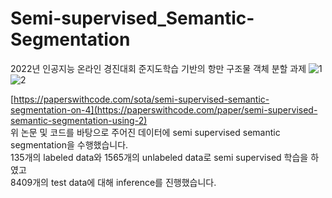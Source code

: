 # Semi-supervised_Semantic-Segmentation
2022년 인공지능 온라인 경진대회 준지도학습 기반의 항만 구조물 객체 분할 과제
![1](https://user-images.githubusercontent.com/24906028/174721038-616f9b3d-7e9e-40f7-a984-01887655dc46.png)
![2](https://user-images.githubusercontent.com/24906028/174721045-52780563-3576-4ea1-8118-15972fae9e75.png)

[https://paperswithcode.com/sota/semi-supervised-semantic-segmentation-on-4](https://paperswithcode.com/paper/semi-supervised-semantic-segmentation-using-2)  
위 논문 및 코드를 바탕으로 주어진 데이터에 semi supervised semantic segmentation을 수행했습니다.  
135개의 labeled data와 1565개의 unlabeled data로 semi supervised 학습을 하였고  
8409개의 test data에 대해 inference를 진행했습니다.
